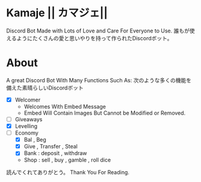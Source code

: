 # Kamaje || カマジェ||
Discord Bot Made with Lots of Love and Care For Everyone to Use.
誰もが使えるようにたくさんの愛と思いやりを持って作られたDiscordボット。

# About 
A great Discord Bot With Many Functions Such As:
次のような多くの機能を備えた素晴らしいDiscordボット

- [x] Welcomer
  - Welcomes With Embed Message
  - Embed Will Contain Images But Cannot be Modified or Removed.
- [ ] Giveaways
- [x] Levelling
- [ ] Economy
  - [x] Bal , Beg 
  - [x] Give , Transfer , Steal
  - [x] Bank : deposit , withdraw
  - Shop : sell , buy , gamble , roll dice

読んでくれてありがとう。
Thank You For Reading.
